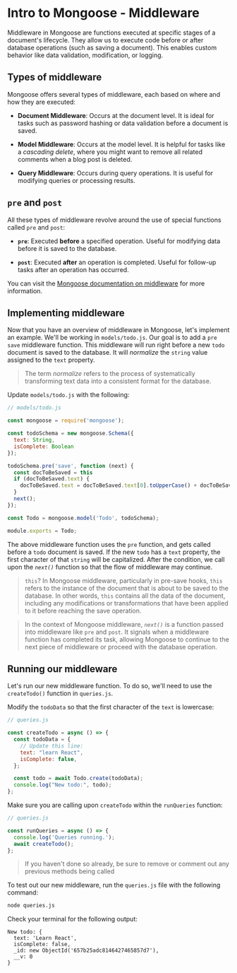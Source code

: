 # Intro to Mongoose - Middleware

Middleware in Mongoose are functions executed at specific stages of a document's lifecycle. They allow us to execute code before or after database operations (such as saving a document). This enables custom behavior like data validation, modification, or logging.

## Types of middleware

Mongoose offers several types of middleware, each based on where and how they are executed:

- **Document Middleware**: Occurs at the document level. It is ideal for tasks such as password hashing or data validation before a document is saved.

- **Model Middleware**: Occurs at the model level. It is helpful for tasks like a *cascading delete*, where you might want to remove all related comments when a blog post is deleted.

- **Query Middleware**: Occurs during query operations. It is useful for modifying queries or processing results.


## `pre` and `post`

All these types of middleware revolve around the use of special functions called `pre` and `post`:

- **`pre`**: Executed **before** a specified operation. Useful for modifying data before it is saved to the database.

- **`post`**: Executed **after** an operation is completed. Useful for follow-up tasks after an operation has occurred.

You can visit the [Mongoose documentation on middleware](https://mongoosejs.com/docs/middleware.html) for more information.

## Implementing middleware

Now that you have an overview of middleware in Mongoose, let's implement an example. We'll be working in `models/todo.js`. Our goal is to add a `pre save` middleware function. This middleware will run right before a new `todo` document is saved to the database. It will *normalize* the `string` value assigned to the `text` property.

> The term *normalize* refers to the process of systematically transforming text data into a consistent format for the database.

Update `models/todo.js` with the following:

```javascript
// models/todo.js

const mongoose = require('mongoose');

const todoSchema = new mongoose.Schema({
  text: String,
  isComplete: Boolean
});

todoSchema.pre('save', function (next) {
  const docToBeSaved = this
  if (docToBeSaved.text) {
    docToBeSaved.text = docToBeSaved.text[0].toUpperCase() + docToBeSaved.text.slice(1);
  }
  next();
});

const Todo = mongoose.model('Todo', todoSchema);

module.exports = Todo;
```

The above middleware function uses the `pre` function, and gets called before a `todo` document is saved. If the new `todo` has a `text` property, the first character of that `string` will be capitalized. After the condition, we call upon the *`next()`* function so that the flow of middleware may continue.

> `this`? In Mongoose middleware, particularly in pre-save hooks, `this` refers to the instance of the document that is about to be saved to the database. In other words, `this` contains all the data of the document, including any modifications or transformations that have been applied to it before reaching the save operation.

> In the context of Mongoose middleware, *`next()`* is a function passed into middleware like `pre` and `post`. It signals when a middleware function has completed its task, allowing Mongoose to continue to the next piece of middleware or proceed with the database operation.


## Running our middleware

Let's run our new middleware function. To do so, we'll need to use the `createTodo()` function in `queries.js`. 

Modify the `todoData` so that the first character of the `text` is lowercase:

```javascript
// queries.js

const createTodo = async () => {
  const todoData = {
    // Update this line:
    text: "learn React",
    isComplete: false,
  };

  const todo = await Todo.create(todoData);
  console.log("New todo:", todo);
};
```

Make sure you are calling upon `createTodo` within the `runQueries` function:

```javascript
// queries.js

const runQueries = async () => {
  console.log('Queries running.');
  await createTodo();
};
```

> If you haven't done so already, be sure to remove or comment out any previous methods being called

To test out our new middleware, run the `queries.js` file with the following command:

```bash
node queries.js
```

Check your terminal for the following output:

```plaintext
New todo: {
  text: 'Learn React',
  isComplete: false,
  _id: new ObjectId('657b25adc8146427465857d7'),
  __v: 0
}
```